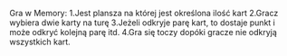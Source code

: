 Gra w Memory:
1.Jest plansza na której jest określona ilość kart
2.Gracz wybiera dwie karty na turę
3.Jeżeli odkryje parę kart, to dostaje punkt i może odkryć kolejną parę itd.
4.Gra się toczy dopóki gracze nie odkryją wszystkich kart.

